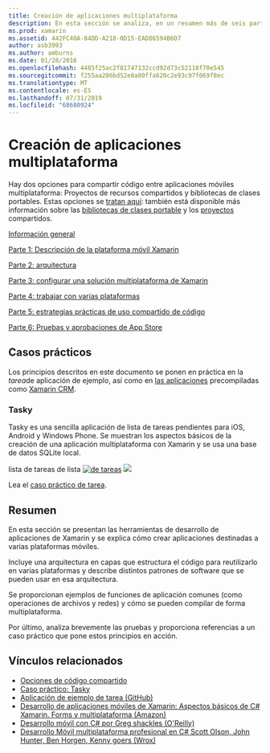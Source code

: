 ```yaml
---
title: Creación de aplicaciones multiplataforma
description: En esta sección se analiza, en un resumen más de seis partes, cómo crear aplicaciones con la plataforma de desarrollo de Xamarin, desde comprender cómo funciona Xamarin para diseñar aplicaciones móviles y, a continuación, probar e implementar en las distintas tiendas de aplicaciones.
ms.prod: xamarin
ms.assetid: 442FC40A-84DD-A218-0D15-EAD86594B6D7
author: asb3993
ms.author: amburns
ms.date: 01/28/2016
ms.openlocfilehash: 4485f25ac2f81747132ccd92d73c52118f70e545
ms.sourcegitcommit: f255aa286bd52e8a80ffa620c2e93c97f069f8ec
ms.translationtype: MT
ms.contentlocale: es-ES
ms.lasthandoff: 07/31/2019
ms.locfileid: "68680924"
---
```

# <a name="building-cross-platform-applications"></a>Creación de aplicaciones multiplataforma

Hay dos opciones para compartir código entre aplicaciones móviles multiplataforma: Proyectos de recursos compartidos y bibliotecas de clases portables. Estas opciones se [tratan aquí](~/cross-platform/app-fundamentals/code-sharing.md): también está disponible más información sobre las [bibliotecas de clases portable](~/cross-platform/app-fundamentals/pcl.md) y los [proyectos](~/cross-platform/app-fundamentals/shared-projects.md) compartidos.

<a name="Sections" />

 [Información general](~/cross-platform/app-fundamentals/building-cross-platform-applications/overview.md)

 [Parte 1: Descripción de la plataforma móvil Xamarin](~/cross-platform/app-fundamentals/building-cross-platform-applications/understanding-the-xamarin-mobile-platform.md)

 [Parte 2: arquitectura](~/cross-platform/app-fundamentals/building-cross-platform-applications/architecture.md)

 [Parte 3: configurar una solución multiplataforma de Xamarin](~/cross-platform/app-fundamentals/building-cross-platform-applications/setting-up-a-xamarin-cross-platform-solution.md)

 [Parte 4: trabajar con varias plataformas](~/cross-platform/app-fundamentals/building-cross-platform-applications/platform-divergence-abstraction-divergent-implementation.md)

 [Parte 5: estrategias prácticas de uso compartido de código](~/cross-platform/app-fundamentals/building-cross-platform-applications/practical-code-sharing-strategies.md)

 [Parte 6: Pruebas y aprobaciones de App Store](~/cross-platform/app-fundamentals/building-cross-platform-applications/testing-and-app-store-approvals.md)

 <a name="Cross-Platform_Mobile_Application_Case_Studies" />

## <a name="case-studies"></a>Casos prácticos

Los principios descritos en este documento se ponen en práctica en la *tarea*de aplicación de ejemplo, así como en [las aplicaciones](https://xamarin.com/prebuilt) precompiladas como [Xamarin CRM](https://xamarin.com/prebuilt/#xamarincrm).

 <a name="Tasky" />

### <a name="tasky"></a>Tasky

Tasky es una sencilla aplicación de lista de tareas pendientes para iOS, Android y Windows Phone.
Se muestran los aspectos básicos de la creación de una aplicación multiplataforma con Xamarin y se usa una base de datos SQLite local.

 lista de tareas de lista [ ![de tareas](images/iphone-list-sml.png)](images/iphone-list.png#lightbox) [ ![](images/iphone-list-sml.png)](images/iphone-list.png#lightbox)

Lea el [caso práctico de tarea](~/cross-platform/app-fundamentals/building-cross-platform-applications/case-study-tasky.md).

## <a name="summary"></a>Resumen

En esta sección se presentan las herramientas de desarrollo de aplicaciones de Xamarin y se explica cómo crear aplicaciones destinadas a varias plataformas móviles.

Incluye una arquitectura en capas que estructura el código para reutilizarlo en varias plataformas y describe distintos patrones de software que se pueden usar en esa arquitectura.

Se proporcionan ejemplos de funciones de aplicación comunes (como operaciones de archivos y redes) y cómo se pueden compilar de forma multiplataforma.

Por último, analiza brevemente las pruebas y proporciona referencias a un caso práctico que pone estos principios en acción.

## <a name="related-links"></a>Vínculos relacionados

- [Opciones de código compartido](~/cross-platform/app-fundamentals/code-sharing.md)
- [Caso práctico: Tasky](~/cross-platform/app-fundamentals/building-cross-platform-applications/case-study-tasky.md)
- [Aplicación de ejemplo de tarea (GitHub)](https://docs.microsoft.com/samples/xamarin/mobile-samples/taskyportable/)
- [Desarrollo de aplicaciones móviles de Xamarin: Aspectos básicos de C# Xamarin. Forms y multiplataforma (Amazon)](http://www.amazon.com/Xamarin-Mobile-Application-Development-Cross-Platform/dp/1484202155/)
- [Desarrollo móvil con C# por Greg shackles (O'Reilly)](http://shop.oreilly.com/product/0636920024002.do)
- [Desarrollo Móvil multiplataforma profesional en C# Scott Olson, John Hunter, Ben Horgen, Kenny goers (Wrox)](http://www.wrox.com/WileyCDA/WroxTitle/Professional-Cross-Platform-Mobile-Development-in-C-.productCd-1118157702.html)
